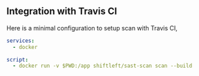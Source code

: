 ## Integration with Travis CI

Here is a minimal configuration to setup scan with Travis CI,

```yaml
services:
  - docker

script:
  - docker run -v $PWD:/app shiftleft/sast-scan scan --build
```
